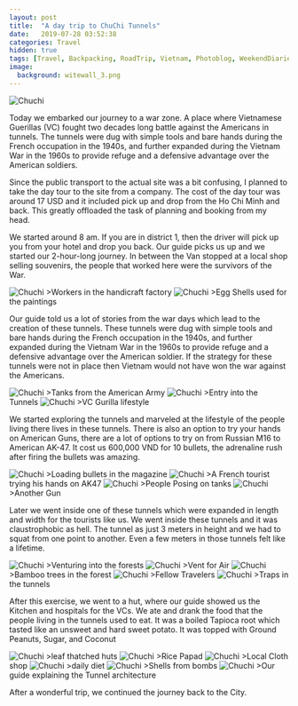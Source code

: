 ```yaml
---
layout: post
title:  "A day trip to ChuChi Tunnels"
date:   2019-07-28 03:52:38
categories: Travel
hidden: true
tags: [Travel, Backpacking, RoadTrip, Vietnam, Photoblog, WeekendDiaries]
image:
  background: witewall_3.png
---
```

<img src="https://i.imgur.com/6HBympV.jpg" alt="Chuchi">

Today we embarked our journey to a war zone. A place where Vietnamese Guerillas (VC) fought two decades long battle against the Americans in tunnels. The tunnels were dug with simple tools and bare hands during the French occupation in the 1940s, and further expanded during the Vietnam War in the 1960s to provide refuge and a defensive advantage over the American soldiers.

Since the public transport to the actual site was a bit confusing, I planned to take the day tour to the site from a company. The cost of the day tour was around 17 USD and it included pick up and drop from the Ho Chi Minh and back.
This greatly offloaded the task of planning and booking from my head.

We started around 8 am. If you are in district 1, then the driver will pick up you from your hotel and drop you back. Our guide picks us up and we started our 2-hour-long journey. In between the Van stopped at a local shop selling souvenirs, the people that worked here were the survivors of the War.

<img src="https://i.imgur.com/i0DAsJu.jpg" alt="Chuchi">
>Workers in the handicraft factory

<img src="https://i.imgur.com/QofetNJ.jpg" alt="Chuchi">
>Egg Shells used for the paintings

Our guide told us a lot of stories from the war days which lead to the creation of these tunnels. These tunnels were dug with simple tools and bare hands during the French occupation in the 1940s, and further expanded during the Vietnam War in the 1960s to provide refuge and a defensive advantage over the American soldier. If the strategy for these tunnels were not in place then Vietnam would not have won the war against the Americans.

<img src="https://i.imgur.com/43Oqgyg.jpg" alt="Chuchi">
>Tanks from the American Army

<img src="https://i.imgur.com/PdZRD5K.jpg" alt="Chuchi">
>Entry into the Tunnels

<img src="https://i.imgur.com/scBQqAG.jpg" alt="Chuchi">
>VC Gurilla lifestyle

We started exploring the tunnels and marveled at the lifestyle of the people living there lives in these tunnels. There is also an option to try your hands on American Guns, there are a lot of options to try on from Russian M16 to American AK-47. It cost us 600,000 VND for 10 bullets, the adrenaline rush after firing the bullets was amazing.

<img src="https://i.imgur.com/ajv2bRb.jpg" alt="Chuchi">
>Loading bullets in the magazine

<img src="https://i.imgur.com/yNqqWAv.jpg" alt="Chuchi">
>A French tourist trying his hands on AK47

<img src="https://i.imgur.com/5PdVTB6.jpg" alt="Chuchi">
>People Posing on tanks

<img src="https://i.imgur.com/JlQPYeh.jpg" alt="Chuchi">
>Another Gun

Later we went inside one of these tunnels which were expanded in length and width for the tourists like us. We went inside these tunnels and it was claustrophobic as hell. The tunnel as just 3 meters in height and we had to squat from one point to another. Even a few meters in those tunnels felt like a lifetime.

<img src="https://i.imgur.com/3SCEdVT.jpg" alt="Chuchi">
>Venturing into the forests

<img src="https://i.imgur.com/5sp72Kr.jpg" alt="Chuchi">
>Vent for Air

<img src="https://i.imgur.com/aT97eYU.jpg" alt="Chuchi">
>Bamboo trees in the forest

<img src="https://i.imgur.com/ifhIV3F.jpg" alt="Chuchi">
>Fellow Travelers

<img src="https://i.imgur.com/fu2vcT4.jpg" alt="Chuchi">
>Traps in the tunnels

After this exercise, we went to a hut, where our guide showed us the Kitchen and hospitals for the VCs. We ate and drank the food that the people living in the tunnels used to eat. It was a boiled Tapioca root which tasted like an unsweet and hard sweet potato. It was topped with Ground Peanuts, Sugar, and Coconut

<img src="https://i.imgur.com/9NAErog.jpg" alt="Chuchi">
>leaf thatched huts

<img src="https://i.imgur.com/meO3vwT.jpg" alt="Chuchi">
>Rice Papad

<img src="https://i.imgur.com/mZ3BAuI.jpg" alt="Chuchi">
>Local Cloth shop

<img src="https://i.imgur.com/pRhJAig.jpg" alt="Chuchi">
>daily diet

<img src="https://i.imgur.com/4jmRTXh.jpg" alt="Chuchi">
>Shells from bombs

<img src="https://i.imgur.com/E34abMi.jpg" alt="Chuchi">
>Our guide explaining the Tunnel architecture

After a wonderful trip, we continued the journey back to the City.
